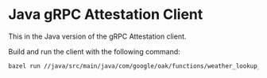# Java gRPC Attestation Client

This in the Java version of the gRPC Attestation client.

Build and run the client with the following command:

```bash
bazel run //java/src/main/java/com/google/oak/functions/weather_lookup_client -- http://localhost:8080
```
